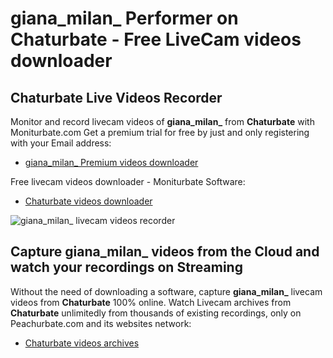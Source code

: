 # giana_milan_ Performer on Chaturbate - Free LiveCam videos downloader

## Chaturbate Live Videos Recorder

Monitor and record livecam videos of **giana_milan_** from **Chaturbate** with Moniturbate.com
Get a premium trial for free by just and only registering with your Email address:
* [giana_milan_ Premium videos downloader](https://moniturbate.com/request-demo-licence-key.html)

Free livecam videos downloader - Moniturbate Software:
* [Chaturbate videos downloader](https://moniturbate.com/moniturbate-download-software.html)

![giana_milan_ livecam videos recorder](https://peachurnet.com/templates/moniturbate-software.png)


## Capture giana_milan_ videos from the Cloud and watch your recordings on Streaming

Without the need of downloading a software, capture **giana_milan_** livecam videos from **Chaturbate** 100% online.
Watch Livecam archives from **Chaturbate** unlimitedly from thousands of existing recordings, only on Peachurbate.com and its websites network:
* [Chaturbate videos archives](https://peachurnet.com/)